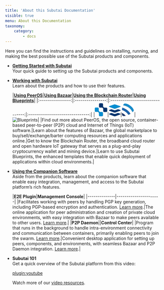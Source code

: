 ```yaml
---
title: 'About this Subutai Documentation'
visible: true
menu: About this Documentation
taxonomy:
    category:
        - docs
---
```


Here you can find the instructions and guidelines on installing, running, and making the best possible use of the Subutai products and components.

- **[Getting Started with Subutai](https://subutai.io/getting-started.html)**  
  Your quick guide to setting up the Subutai products and components.

- **[Working with Subutai](../../working-with-subutai)**  
  Learn about the products and how to use their features.
  
  |**[Using PeerOS](../../working-with-subutai/using-peeros)**|**[Using Bazaar](../../working-with-subutai/using-bazaar)**|**[Using the Blockchain Router](https://subutai.io/router.html)**|**[Using Blueprints](../../working-with-subutai/blueprints)**|
|:----------------:|:----------------:|:-------------------------------:|:-------------------------------:|
|![PeerOS](../icon_peerOS.png)|![Bazaar](../icon_bazaar.png)|![Blockchain Router](../icon_brouter.png)|![Blueprints](../icon_blueprints.png)|
|Find out more about PeerOS, the open source, container-based peer-to-peer (P2P) cloud and Internet of Things (IoT) software.|Learn about the features of Bazaar, the global marketplace to buy/sell/exchange/barter computing resources and applications online.|Get to know the Blockchain Router, the broadband cloud router and open hardware IoT gateway that serves as a plug-and-play cryptocurrency wallet and mining device.|Learn to use Subutai Blueprints, the enhanced templates that enable quick deployment of applications within cloud environments.|

- **[Using the Companion Software](../../software-components)**  
Aside from the products, learn about the companion software that enable easy integration, management, and access to the Subutai platform’s rich features.

  |**E2E Plugin**|**Management Console**|
|--------------|----------------------|
|Facilitates working with peers by handling PGP key generation, including PGP-based encryption and authentication. [Learn more](../../software-components/e2e-plugin).|The online application for peer administration and creation of private cloud environments, with easy integration with Bazaar to make peers available to other users. [Learn more](../../software-components/management-console).|
|**P2P Daemon**||**Control Center**|
|Program that runs in the background to handle intra-environment connectivity and communication between containers, primarily enabling peers to join the swarm. [Learn more](https://docs.subutai.io/Projects/p2p_toctree.html).|Convenient desktop application for setting up peers, components, and environments, with seamless Bazaar and P2P Daemon integration. [Learn more](../../software-components/control-center).|

- **Subutai 101**   
  Get a quick overview of the Subutai platform from this video:

  [plugin:youtube](https://www.youtube.com/watch?v=HzDoNvtWLjU)

  Watch more of our [video resources](../../videos).

